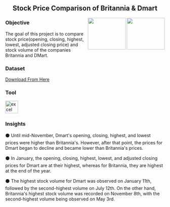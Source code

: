 <h2 align="center">Stock Price Comparison of Britannia & Dmart</h2>
<img align="right" src="https://logos-download.com/wp-content/uploads/2018/12/Britannia_Industries_Logo.png" width="120" height="100"/>
<img align="right" src="https://encrypted-tbn0.gstatic.com/images?q=tbn:ANd9GcSYAYHDc_wO3ZJJqFf3_vvzB3vcxBVQlwXA0dTES8Tlhtg8S2CDfSawayVFjNos5asO4LQ&usqp=CAU" width="120" height="100"/>

<h3 align="left">Objective</h3>
<p align="left">The goal of this project is to compare stock price(opening, closing, highest, lowest, adjusted closing price) and stock volume of the companies Britannia and DMart.</p>

<h3 align="left">Dataset</h3>
<p align="left"><a href="https://finance.yahoo.com/">Download From Here</a></p>


<h3 align="left">Tool</h3>

<p align="left"><a href="https://www.microsoft.com/en-us/microsoft-365/excel" target="_blank" rel="noreferrer"> <img src="https://img.icons8.com/color/512/microsoft-excel-2019--v1.png" alt="excel" width="40" height="40"/></a>

<h3 align="left">Insights</h3>
<p align="left">⚫ Until mid-November, Dmart's opening, closing, highest, and lowest prices were higher than Britannia's. However, after that point, the prices for Dmart began to decline and became lower than Britannia's prices.<br>



⚫ In January, the opening, closing, highest, lowest, and adjusted closing prices for Dmart are at their highest, whereas for Britannia, they are highest at the end of the year.<br>



⚫ The highest stock volume for Dmart was observed on January 11th, followed by the second-highest volume on July 12th. On the other hand, Britannia's highest stock volume was recorded on November 8th, with the second-highest volume being observed on May 3rd.</p>
